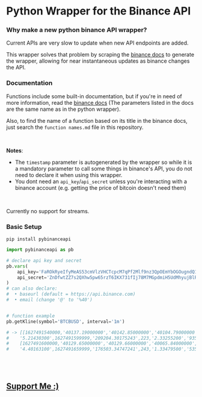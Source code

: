# Python Wrapper for the Binance API

### Why make a new python binance API wrapper?

Current APIs are very slow to update when new API endpoints are added.

This wrapper solves that problem by scraping the [binance docs](https://binance-docs.github.io/apidocs/spot/en/#change-log) to generate the wrapper, allowing for near instantaneous updates as binance changes the API.

### Documentation

Functions include some built-in documentation, but if you're in need of more information, read the [binance docs](https://binance-docs.github.io/apidocs/spot/en/#change-log) (The parameters listed in the docs are the same name as in the python wrapper).

Also, to find the name of a function based on its title in the binance docs, just search the `function names.md` file in this repository.

<br>

**Notes**:
- The `timestamp` parameter is autogenerated by the wrapper so while it is a mandatory parameter to call some things in binance's API, you do not need to declare it when using this wrapper.
- You dont need an `api_key`/`api_secret` unless you're interacting with a binance account (e.g. getting the price of bitcoin doesn't need them)

<br>

Currently no support for streams.

### Basic Setup

```shell
pip install pybinanceapi
```

```py
import pybinanceapi as pb

# declare api key and secret
pb.vars(
    api_key='FaROkRyeIfyMeAS53cmVlzVHCTcpcM7qPf2Mlf9nz3QpOEmYbOGOugndQ11pyX8D', 
    api_secret='ZnDfwtZZ7s2QXhw5pw65rzT6IKX731fIj78M7MGpdmiH5UdMhyujBlRxBqZldDFm'
)
# can also declare:
#  • baseurl (default = https://api.binance.com)
#  • email (change '@' to '%40')


# function example
pb.getKline(symbol='BTCBUSD', interval='1m')

# -> [[1627491540000,'40137.19000000','40142.85000000','40104.79000000','40129.66000000',
#    '5.21430300',1627491599999,'209204.30175243',223,'2.33255200','93581.43908787','0'],
#    [1627491600000,'40129.65000000','40129.66000000','40065.84000000','40067.32000000',
#    '4.40163100',1627491659999,'176503.34747241',243,'1.33479500','53523.47926157','0'], ..etc

```

<br>

<br>

## [Support Me :)](https://nogira.github.io/generate/donate.html)

